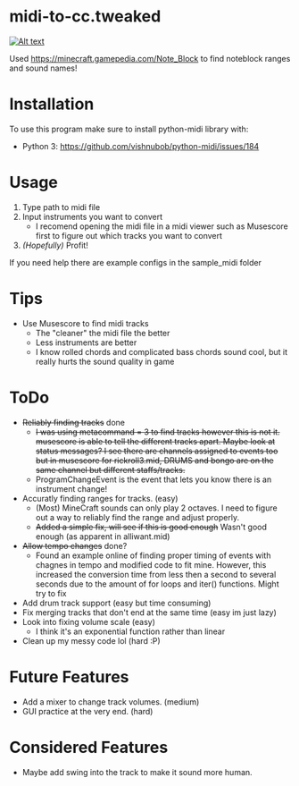 # midi-to-cc.tweaked

[![Alt text](https://img.youtube.com/vi/QLyWg_v8z5U/0.jpg)](https://www.youtube.com/watch?v=QLyWg_v8z5U)

Used https://minecraft.gamepedia.com/Note_Block to find noteblock ranges and sound names!

# Installation
To use this program make sure to install python-midi library with:
- Python 3: https://github.com/vishnubob/python-midi/issues/184

# Usage
1. Type path to midi file
2. Input instruments you want to convert
   - I recomend opening the midi file in a midi viewer such as Musescore first to figure out which tracks you want to convert
3. *(Hopefully)* Profit!

If you need help there are example configs in the sample_midi folder

# Tips
- Use Musescore to find midi tracks
  - The "cleaner" the midi file the better
  - Less instruments are better
  - I know rolled chords and complicated bass chords sound cool, but it really hurts the sound quality in game

# ToDo
- ~~Reliably finding tracks~~ done
  - ~~I was using metacommand = 3 to find tracks however this is not it. musescore is able to tell the different tracks apart. Maybe look at status messages? I see there are channels assigned to events too but in musescore for rickroll3.mid, DRUMS and bongo are on the same channel but different staffs/tracks.~~
  - ProgramChangeEvent is the event that lets you know there is an instrument change!
- Accuratly finding ranges for tracks. (easy)
  - (Most) MineCraft sounds can only play 2 octaves. I need to figure out a way to reliably find the range and adjust properly.
  - ~~Added a simple fix, will see if this is good enough~~ Wasn't good enough (as apparent in alliwant.mid)
- ~~Allow tempo changes~~ done?
  - Found an example online of finding proper timing of events with chagnes in tempo and modified code to fit mine. However, this increased the conversion time from less then a second to several seconds due to the amount of for loops and iter() functions. Might try to fix
- Add drum track support (easy but time consuming)
- Fix merging tracks that don't end at the same time (easy im just lazy)
- Look into fixing volume scale (easy)
  - I think it's an exponential function rather than linear
- Clean up my messy code lol (hard :P)

# Future Features

- Add a mixer to change track volumes. (medium)
- GUI practice at the very end. (hard)

# Considered Features
- Maybe add swing into the track to make it sound more human.
